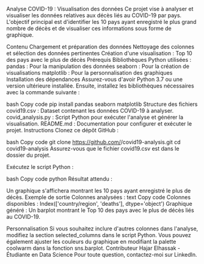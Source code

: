 Analyse COVID-19 : Visualisation des données
Ce projet vise à analyser et visualiser les données relatives aux décès liés au COVID-19 par pays. L'objectif principal est d'identifier les 10 pays ayant enregistré le plus grand nombre de décès et de visualiser ces informations sous forme de graphique.

Contenu
Chargement et préparation des données
Nettoyage des colonnes et sélection des données pertinentes
Création d'une visualisation : Top 10 des pays avec le plus de décès
Prérequis
Bibliothèques Python utilisées :
pandas : Pour la manipulation des données
seaborn : Pour la création de visualisations
matplotlib : Pour la personnalisation des graphiques
Installation des dépendances
Assurez-vous d'avoir Python 3.7 ou une version ultérieure installée. Ensuite, installez les bibliothèques nécessaires avec la commande suivante :

bash
Copy code
pip install pandas seaborn matplotlib
Structure des fichiers
covid19.csv : Dataset contenant les données COVID-19 à analyser.
covid_analysis.py : Script Python pour exécuter l'analyse et générer la visualisation.
README.md : Documentation pour configurer et exécuter le projet.
Instructions
Clonez ce dépôt GitHub :

bash
Copy code
git clone https://github.com/<votre-utilisateur>/covid19-analysis.git
cd covid19-analysis
Assurez-vous que le fichier covid19.csv est dans le dossier du projet.

Exécutez le script Python :

bash
Copy code
python
Résultat attendu :

Un graphique s'affichera montrant les 10 pays ayant enregistré le plus de décès.
Exemple de sortie
Colonnes analysées :
text
Copy code
Colonnes disponibles : Index(['country/region', 'deaths'], dtype='object')
Graphique généré :
Un barplot montrant le Top 10 des pays avec le plus de décès liés au COVID-19.

Personnalisation
Si vous souhaitez inclure d'autres colonnes dans l'analyse, modifiez la section selected_columns dans le script Python.
Vous pouvez également ajuster les couleurs du graphique en modifiant la palette coolwarm dans la fonction sns.barplot.
Contributeur
Hajar Elhassak - Étudiante en Data Science
Pour toute question, contactez-moi sur LinkedIn.
